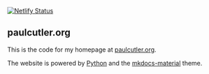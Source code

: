 [![Netlify Status](https://api.netlify.com/api/v1/badges/79233e34-11b8-4c65-ba94-f597aa670a46/deploy-status)](https://app.netlify.com/sites/paulcutler/deploys)

## paulcutler.org

This is the code for my homepage at [paulcutler.org](https://paulcutler.org).

The website is powered by [Python](https://www.python.org/) and
the [mkdocs-material](https://github.com/squidfunk/mkdocs-material) theme.
